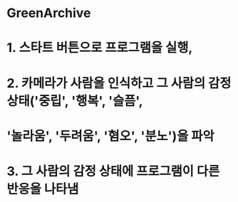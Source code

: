 # GreenArchive

# 1. 스타트 버튼으로 프로그램을 실행, 
# 2. 카메라가 사람을 인식하고 그 사람의 감정상태('중립', '행복', '슬픔',
#  '놀라움', '두려움', '혐오', '분노')을 파악
# 3. 그 사람의 감정 상태에 프로그램이 다른 반응을 나타냄
